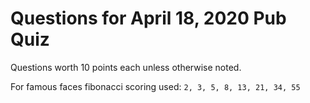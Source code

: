 # Questions for April 18, 2020 Pub Quiz

Questions worth 10 points each unless otherwise noted.

For famous faces fibonacci scoring used: `2, 3, 5, 8, 13, 21, 34, 55`